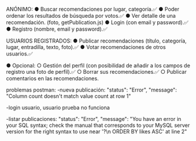 ANÓNIMO:
● Buscar recomendaciones por lugar, categoría.✅
● Poder ordenar los resultados de búsqueda por votos.✅
● Ver detalle de una recomendación. (foto, getPublication.js)
● Login (con email y password).✅
● Registro (nombre, email y password).✅

USUARIOS REGISTRADOS:
● Publicar recomendaciones (título, categoría, lugar, entradilla, texto, foto).✅
● Votar recomendaciones de otros usuarios.✅

● Opcional:
○ Gestión del perfil (con posibilidad de añadir a los campos de registro una foto
de perfil).✅
○ Borrar sus recomendaciones.✅
○ Publicar comentarios en las recomendaciones.

problemas postman:
-nueva publicación: "status": "Error",
"message": "Column count doesn't match value count at row 1"

-login usuario, usuario prueba no funciona

-listar publicaciones: "status": "Error",
"message": "You have an error in your SQL syntax; check the manual that corresponds to your MySQL server version for the right syntax to use near '?\n ORDER BY likes ASC' at line 2"
